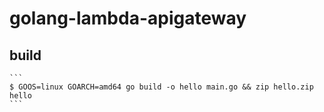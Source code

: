 # golang-lambda-apigateway

## build
    ```
    $ GOOS=linux GOARCH=amd64 go build -o hello main.go && zip hello.zip hello
    ```
